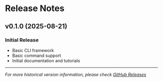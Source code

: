 # Release Notes

## v0.1.0 (2025-08-21)

### Initial Release
- Basic CLI framework
- Basic command support
- Initial documentation and tutorials

---

*For more historical version information, please check [GitHub Releases](https://github.com/aristoteleo/pantheon-cli/releases)*